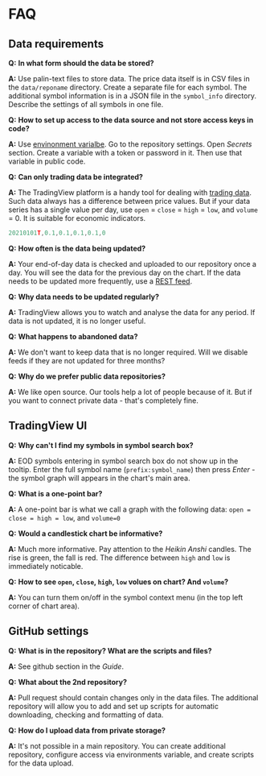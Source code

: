 [data_formats]: data.md#data-formats
[env_var]: https://docs.github.com/en/actions/learn-github-actions/environment-variables

# FAQ

## Data requirements

__Q:__ __In what form should the data be stored?__

__A:__ Use palin-text files to store data.
The price data itself is in CSV files in the `data/reponame` directory. Create a separate file for each symbol. 
The additional symbol information is in a JSON file in the `symbol_info` directory. Describe the settings of all symbols in one file.

__Q:__ __How to set up access to the data source and not store access keys in code?__

__A:__ Use [envinonment varialbe][env_var].
Go to the repository settings. Open _Secrets_ section. Create a variable with a token or password in it. Then use that variable in public code.

__Q:__ __Can only trading data be integrated?__

__A:__ The TradingView platform is a handy tool for dealing with [trading data](data.md#data-formats). 
Such data always has a difference between price values. 
But if your data series has a single value per day, use `open` = `close` = `high` = `low`, and `volume` = 0.
It is suitable for economic indicators.

```js
20210101T,0.1,0.1,0.1,0.1,0
```

__Q:__ __How often is the data being updated?__

__A:__ Your end-of-day data is checked and uploaded to our repository once a day. You will see the data for the previous day on the chart. 
If the data needs to be updated more frequently, use a [REST feed](https://www.tradingview.com/brokerage-integration/).

__Q:__ __Why data needs to be updated regularly?__

__A:__ TradingView allows you to watch and analyse the data for any period. If data is not updated, it is no longer useful.

__Q:__ __What happens to abandoned data?__

__A:__ We don't want to keep data that is no longer required. Will we disable feeds if they are not updated for three months?

__Q:__ __Why do we prefer public data repositories?__

__A:__ We like open source. Our tools help a lot of people because of it. But if you want to connect private data - that's completely fine.

## TradingView UI

__Q:__ __Why can't I find my symbols in symbol search box?__

__A:__ EOD symbols entering in symbol search box do not show up in the tooltip.
Enter the full symbol name (`prefix:symbol_name`) then press _Enter_ - the symbol graph will appears in the chart's main area.

__Q:__ __What is a one-point bar?__

__A:__ A one-point bar is what we call a graph with the following data: `open = close = high = low`, and `volume=0`

__Q:__ __Would a candlestick chart be informative?__

__A:__ Much more informative. Pay attention to the _Heikin Anshi_ candles. 
The rise is green, the fall is red. The difference between `high` and `low` is immediately noticable.

__Q:__ __How to see `open`, `close`, `high`, `low` volues on chart? And `volume`?__

__A:__ You can turn them on/off in the symbol context menu (in the top left corner of chart area).

## GitHub settings

__Q:__ __What is in the repository? What are the scripts and files?__

__A:__ See github section in the _Guide_.


__Q:__ __What about the 2nd repository?__

__A:__ Pull request should contain changes only in the data files.
The additional repository will allow you to add and set up scripts for automatic downloading, checking and formatting of data.

__Q:__ __How do I upload data from private storage?__

__A:__ It's not possible in a main repository.
You can create additional repository, configure access via environments variable, and create scripts for the data upload.
